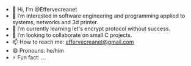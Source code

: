 - 👋 Hi, I’m @Effervecreanet
- 👀 I’m interested in software engineering and programming applied to systems, networks
     and 3d printer.
- 🌱 I’m currently learning let's encrypt protocol without success.
- 💞️ I’m looking to collaborate on small C projects.
- 📫 How to reach me: effervecreanet@gmail.com
- 😄 Pronouns: he/him
- ⚡ Fun fact: ...

<!---
Effervecreanet/Effervecreanet is a ✨ special ✨ repository because its `README.md` (this file) appears on your GitHub profile.
You can click the Preview link to take a look at your changes.
--->
